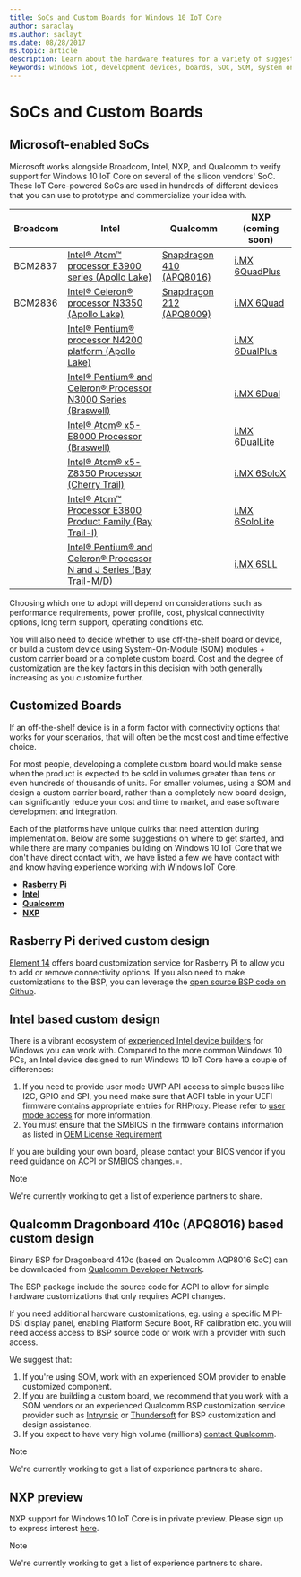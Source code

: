 ```yaml
---
title: SoCs and Custom Boards for Windows 10 IoT Core
author: saraclay
ms.author: saclayt
ms.date: 08/28/2017
ms.topic: article
description: Learn about the hardware features for a variety of suggested boards and community devices.
keywords: windows iot, development devices, boards, SOC, SOM, system on chips, Raspberry Pi 2, Raspberry Pi 3, Minnowboard Max, Dragonboard
---
```


# SoCs and Custom Boards

## Microsoft-enabled SoCs
Microsoft works alongside Broadcom, Intel, NXP, and Qualcomm to verify support for Windows 10 IoT Core on several of the silicon vendors' SoC. These IoT Core-powered SoCs are used in hundreds of different devices that you can use to prototype and commercialize your idea with. 

| Broadcom | Intel | Qualcomm | NXP (coming soon) |
|----------|-------|----------|-----|
| BCM2837 | [Intel® Atom™ processor E3900 series (Apollo Lake)](https://ark.intel.com/products/codename/80644/#@embedded)                                | [Snapdragon 410 (APQ8016)](https://www.qualcomm.com/products/snapdragon/processors/410) | [i.MX 6QuadPlus](https://forms.office.com/Pages/ResponsePage.aspx?id=v4j5cvGGr0GRqy180BHbR9XpjGK4S5xLp4jJORm7749UQVg4STc5UlcyR0ozWkkzUDYzMjI2RjhHVC4u) |
| BCM2836 | [Intel® Celeron® processor N3350 (Apollo Lake)](https://ark.intel.com/products/codename/80644/#@embedded)                                    | [Snapdragon 212 (APQ8009)](https://www.qualcomm.com/products/snapdragon/processors/212) | [i.MX 6Quad](https://forms.office.com/Pages/ResponsePage.aspx?id=v4j5cvGGr0GRqy180BHbR9XpjGK4S5xLp4jJORm7749UQVg4STc5UlcyR0ozWkkzUDYzMjI2RjhHVC4u)     |
|         | [Intel® Pentium® processor N4200 platform (Apollo Lake)](https://ark.intel.com/products/codename/80644/#@embedded)                           |                                                                                         | [i.MX 6DualPlus](https://forms.office.com/Pages/ResponsePage.aspx?id=v4j5cvGGr0GRqy180BHbR9XpjGK4S5xLp4jJORm7749UQVg4STc5UlcyR0ozWkkzUDYzMjI2RjhHVC4u) |
|         | [Intel® Pentium® and Celeron® Processor N3000 Series (Braswell)](http://ark.intel.com/products/codename/66094/#@embedded)                    |                                                                                         | [i.MX 6Dual](https://forms.office.com/Pages/ResponsePage.aspx?id=v4j5cvGGr0GRqy180BHbR9XpjGK4S5xLp4jJORm7749UQVg4STc5UlcyR0ozWkkzUDYzMjI2RjhHVC4u)     |
|         | [Intel® Atom® x5-E8000 Processor (Braswell)](http://ark.intel.com/products/codename/66094/#@embedded)                                        |                                                                                         | [i.MX 6DualLite](https://forms.office.com/Pages/ResponsePage.aspx?id=v4j5cvGGr0GRqy180BHbR9XpjGK4S5xLp4jJORm7749UQVg4STc5UlcyR0ozWkkzUDYzMjI2RjhHVC4u) |
|         | [Intel® Atom® x5-Z8350 Processor (Cherry Trail)](https://ark.intel.com/products/93361/Intel-Atom-x5-Z8350-Processor-2M-Cache-up-to-1_92-GHz) |                                                                                         | [i.MX 6SoloX](https://forms.office.com/Pages/ResponsePage.aspx?id=v4j5cvGGr0GRqy180BHbR9XpjGK4S5xLp4jJORm7749UQVg4STc5UlcyR0ozWkkzUDYzMjI2RjhHVC4u)    |
|         | [Intel® Atom™ Processor E3800 Product Family (Bay Trail-I)](http://ark.intel.com/products/codename/55844/#@Embedded)	                     |                                                                                         | [i.MX 6SoloLite](https://forms.office.com/Pages/ResponsePage.aspx?id=v4j5cvGGr0GRqy180BHbR9XpjGK4S5xLp4jJORm7749UQVg4STc5UlcyR0ozWkkzUDYzMjI2RjhHVC4u) |
|         | [Intel® Pentium® and Celeron® Processor N and J Series (Bay Trail-M/D)](http://ark.intel.com/products/codename/55844/)	                     |                                                                                         | [i.MX 6SLL](https://forms.office.com/Pages/ResponsePage.aspx?id=v4j5cvGGr0GRqy180BHbR9XpjGK4S5xLp4jJORm7749UQVg4STc5UlcyR0ozWkkzUDYzMjI2RjhHVC4u)      |

Choosing which one to adopt will depend on considerations such as performance requirements, power profile, cost, physical connectivity options, long term support, operating conditions etc.

You will also need to decide whether to use off-the-shelf board or device, or build a custom device using System-On-Module (SOM) modules + custom carrier board or a complete custom board. Cost and the degree of customization are the key factors in this decision with both generally increasing as you customize further.

## Customized Boards
If an off-the-shelf device is in a form factor with connectivity options that works for your scenarios, that will often be the most cost and time effective choice.  

For most people, developing a complete custom board would make sense when the product is expected to be sold in volumes greater than tens or even hundreds of thousands of units. For smaller volumes, using a SOM and design a custom carrier board, rather than a completely new board design, can significantly reduce your cost and time to market, and ease software development and integration.

Each of the platforms have unique quirks that need attention during implementation.  Below are some suggestions on where to get started, and while there are many companies building on Windows 10 IoT Core that we don't have direct contact with, we have listed a few we have contact with and know having experience working with Windows IoT Core.

* __[Rasberry Pi](#rasberry-pi-derived-custom-design)__
* __[Intel](#intel-based-custom-design)__
* __[Qualcomm](#qualcomm-dragonboard-410c-apq8016-based-custom-design)__
* __[NXP](#nxp-preview)__


## **Rasberry Pi derived custom design** 
[Element 14](https://www.element14.com/community/docs/DOC-76955/l/raspberry-pi-customization-service) offers board customization service for Rasberry Pi to allow you to add or remove connectivity options.  If you also need to make customizations to the BSP, you can leverage the [open source BSP code on Github](https://github.com/ms-iot/bsp).

## **Intel based custom design**
There is a vibrant ecosystem of [experienced Intel device builders](https://solutionsdirectory.intel.com/solutions-directory/processors/278/processors/309/processors/402/processors/782/processors/788/processors/1103/processors/1107/processors/1110/processors/1175/processors/1344/processors/1348/processors/1349) for Windows you can work with.  Compared to the more common Windows 10 PCs, an Intel device designed to run Windows 10 IoT Core have a couple of differences: 

1.  If you need to provide user mode UWP API access to simple buses like I2C, GPIO and SPI, you need make sure that ACPI table in your UEFI firmware contains  appropriate entries for RHProxy. Please refer to [user mode access](https://docs.microsoft.com/en-us/windows/uwp/devices-sensors/enable-usermode-access) for more information.
2.  You must ensure that the SMBIOS in the firmware contains information as listed in [OEM License Requirement](https://docs.microsoft.com/en-us/windows/iot-core/commercialize-your-device/oemlicenserequirements)

If you are building your own board, please contact your BIOS vendor if you need guidance on ACPI or SMBIOS changes.=.

> [!NOTE]
> We're currently working to get a list of experience partners to share.

## **Qualcomm Dragonboard 410c (APQ8016) based custom design**
Binary BSP for Dragonboard 410c (based on Qualcomm AQP8016 SoC) can be downloaded from [Qualcomm Developer Network](https://developer.qualcomm.com/hardware/dragonboard-410c/software).  

The BSP package include the source code for ACPI to allow for simple hardware customizations that only requires ACPI changes.  

If you need additional hardware customizations, eg. using a specific MIPI-DSI display panel, enabling Platform Secure Boot, RF calibration etc.,you will need access access to BSP source code or work with a provider with such access.

We suggest that:
1.   If you're using SOM, work with an experienced SOM provider to enable customized component.
2.   If you are building a custom board, we recommend that you work with a SOM vendors or an experienced Qualcomm BSP customization service provider such as [Intrynsic](https://www.intrinsyc.com/) or [Thundersoft](www.thundersoft.com/) for BSP customization and design assistance.
3.   If you expect to have very high volume (millions) [contact Qualcomm](https://assets.qualcomm.com/contact-sales-iot.html).

> [!NOTE]
> We're currently working to get a list of experience partners to share.

## **NXP preview**
NXP support for Windows 10 IoT Core is in private preview. Please sign up to express interest [here](http://aka.ms/iotnxp).

> [!NOTE]
> We're currently working to get a list of experience partners to share.